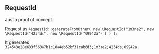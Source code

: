 RequestId
---------
Just a proof of concept

Request as
`RequestId::generateFromOther(
    new \RequestId("1m3ne2",
        new \RequestId("4234ds",
            new \RequestId("09942a")
        )
    )
 );`

It generates
`324543e28e683f563a7b1c18a4eb52bf31cab6d3;1m3ne2;4234ds;09942a`
